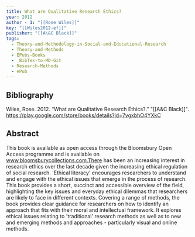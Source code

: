 ```yaml
---
title: What are Qualitative Research Ethics?
year: 2012
author - 1: "[[Rose Wiles]]"
key: "[[Wiles2012-ef]]"
publisher: "[[A\&C Black]]"
tags:
  - Theory-and-Methodology-in-Social-and-Educational-Research
  - Theory-and-Methods
  - EPubs-Books
  - _BibTex-to-MD-Git
  - Research-Methods
  - ePub
---
```


## Bibliography
Wiles, Rose. 2012. “What are Qualitative Research Ethics?.” "[[A\&C Black]]". https://play.google.com/store/books/details?id=7vgxbhO4YXkC

## Abstract
This book is available as open access through the Bloomsbury Open Access programme and is available on www.bloomsburycollections.com.There has been an increasing interest in research ethics over the last decade given the increasing ethical regulation of social research. 'Ethical literacy' encourages researchers to understand and engage with the ethical issues that emerge in the process of research. This book provides a short, succinct and accessible overview of the field, highlighting the key issues and everyday ethical dilemmas that researchers are likely to face in different contexts. Covering a range of methods, the book provides clear guidance for researchers on how to identify an approach that fits with their moral and intellectual framework. It explores ethical issues relating to 'traditional' research methods as well as to new and emerging methods and approaches - particularly visual and online methods.